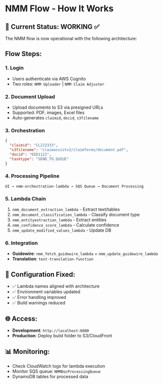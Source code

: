 # NMM Flow - How It Works

## 🚀 Current Status: **WORKING** ✅

The NMM flow is now operational with the following architecture:

## Flow Steps:

### 1. **Login** 
- Users authenticate via AWS Cognito
- Two roles: `NMM Uploader` | `NMM Claim Adjuster`

### 2. **Document Upload**
- Upload documents to S3 via presigned URLs
- Supported: PDF, images, Excel files
- Auto-generates `claimid`, `docid`, `s3filename`

### 3. **Orchestration** 
```json
{
  "claimid": "CL222333",
  "s3filename": "claimassistv2/claimforms/document.pdf",
  "docid": "DID1122",
  "tasktype": "SEND_TO_QUEUE"
}
```

### 4. **Processing Pipeline**
```
UI → nmm-orchestration-lambda → SQS Queue → Document Processing
```

### 5. **Lambda Chain**
1. `nmm_document_extraction_lambda` - Extract text/tables
2. `nmm_document_classification_lambda` - Classify document type  
3. `nmm_entityextraction_lambda` - Extract entities
4. `nmm_confidence_score_lambda` - Calculate confidence
5. `nmm_update_modified_values_lambda` - Update DB

### 6. **Integration**
- **Guidewire**: `nmm_fetch_guidewire_lambda` + `nmm_update_guidewire_lambda`
- **Translation**: `text-translation-function`

## 🔧 Configuration Fixed:
- ✅ Lambda names aligned with architecture
- ✅ Environment variables updated
- ✅ Error handling improved
- ✅ Build warnings reduced

## 🌐 Access:
- **Development**: `http://localhost:8080`
- **Production**: Deploy build folder to S3/CloudFront

## 📊 Monitoring:
- Check CloudWatch logs for lambda execution
- Monitor SQS queue: `NMMDocProcessingQueue`
- DynamoDB tables for processed data
